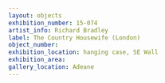```yaml
---
layout: objects
exhibition_number: 15-074
artist_info: Richard Bradley 
label: The Country Housewife (London)
object_number: 
exhibition_location: hanging case, SE Wall
exhibition_area: 
gallery_location: Adeane
---
```

